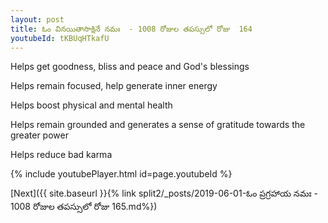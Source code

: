 ```yaml
---
layout: post
title: ఓం వినయితాసాక్షినే నమః  - 1008 రోజుల తపస్సులో రోజు  164
youtubeId: tKBUqHTkafU
---
```

 
 
Helps get goodness, bliss and peace and God's blessings
 
Helps remain focused, help generate inner energy 
 
Helps boost physical and mental health 
 
Helps remain grounded and generates a sense of gratitude towards the greater power 
 
Helps reduce bad karma
 
 
 
 


{% include youtubePlayer.html id=page.youtubeId %}
 
[Next]({{ site.baseurl }}{% link  split2/_posts/2019-06-01-ఓం ప్రగ్రహాయ నమః  - 1008 రోజుల తపస్సులో రోజు  165.md%})
 
